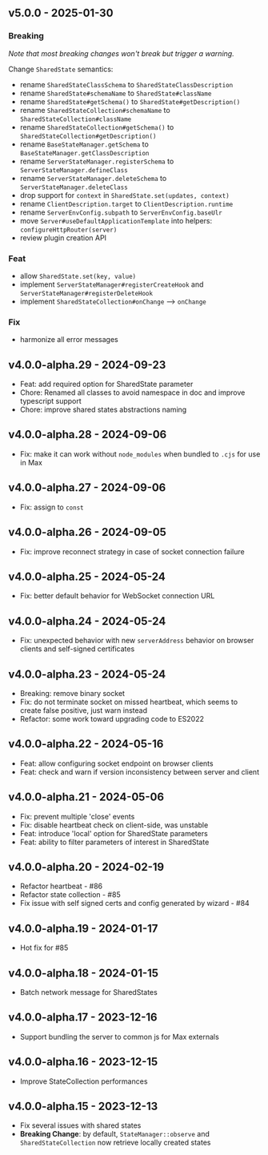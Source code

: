 ## v5.0.0 - 2025-01-30

### Breaking

_Note that most breaking changes won't break but trigger a warning._

Change `SharedState` semantics:

- rename `SharedStateClassSchema` to `SharedStateClassDescription`
- rename `SharedState#schemaName` to `SharedState#className`
- rename `SharedState#getSchema()` to `SharedState#getDescription()`
- rename `SharedStateCollection#schemaName` to `SharedStateCollection#className`
- rename `SharedStateCollection#getSchema()` to `SharedStateCollection#getDescription()`
- rename `BaseStateManager.getSchema` to `BaseStateManager.getClassDescription`
- rename `ServerStateManager.registerSchema` to `ServerStateManager.defineClass`
- rename `ServerStateManager.deleteSchema` to `ServerStateManager.deleteClass`
- drop support for `context` in `SharedState.set(updates, context)`
- rename `ClientDescription.target` to `ClientDescription.runtime`
- rename `ServerEnvConfig.subpath` to `ServerEnvConfig.baseUlr`
- move `Server#useDefaultApplicationTemplate` into helpers: `configureHttpRouter(server)`
- review plugin creation API

### Feat

- allow `SharedState.set(key, value)`
- implement `ServerStateManager#registerCreateHook` and `ServerStateManager#registerDeleteHook`
- implement `SharedStateCollection#onChange` --> `onChange`

### Fix

- harmonize all error messages

## v4.0.0-alpha.29 - 2024-09-23

- Feat: add required option for SharedState parameter
- Chore: Renamed all classes to avoid namespace in doc and improve typescript support
- Chore: improve shared states abstractions naming

## v4.0.0-alpha.28 - 2024-09-06

- Fix: make it can work without `node_modules` when bundled to `.cjs` for use in Max

## v4.0.0-alpha.27 - 2024-09-06

- Fix: assign to `const`

## v4.0.0-alpha.26 - 2024-09-05

- Fix: improve reconnect strategy in case of socket connection failure

## v4.0.0-alpha.25 - 2024-05-24

- Fix: better default behavior for WebSocket connection URL

## v4.0.0-alpha.24 - 2024-05-24

- Fix: unexpected behavior with new `serverAddress` behavior on browser clients and self-signed certificates

## v4.0.0-alpha.23 - 2024-05-24

- Breaking: remove binary socket
- Fix: do not terminate socket on missed heartbeat, which seems to create false positive, just warn instead
- Refactor: some work toward upgrading code to ES2022

## v4.0.0-alpha.22 - 2024-05-16

- Feat: allow configuring socket endpoint on browser clients
- Feat: check and warn if version inconsistency between server and client

## v4.0.0-alpha.21 - 2024-05-06

- Fix: prevent multiple 'close' events
- Fix: disable heartbeat check on client-side, was unstable
- Feat: introduce 'local' option for SharedState parameters
- Feat: ability to filter parameters of interest in SharedState

## v4.0.0-alpha.20 - 2024-02-19

- Refactor heartbeat - #86
- Refactor state collection - #85
- Fix issue with self signed certs and config generated by wizard - #84

## v4.0.0-alpha.19 - 2024-01-17

- Hot fix for #85

## v4.0.0-alpha.18 - 2024-01-15

- Batch network message for SharedStates

## v4.0.0-alpha.17 - 2023-12-16

- Support bundling the server to common js for Max externals

## v4.0.0-alpha.16 - 2023-12-15

- Improve StateCollection performances

## v4.0.0-alpha.15 - 2023-12-13

- Fix several issues with shared states
- **Breaking Change**: by default, `StateManager::observe` and `SharedStateCollection` now retrieve locally created states
